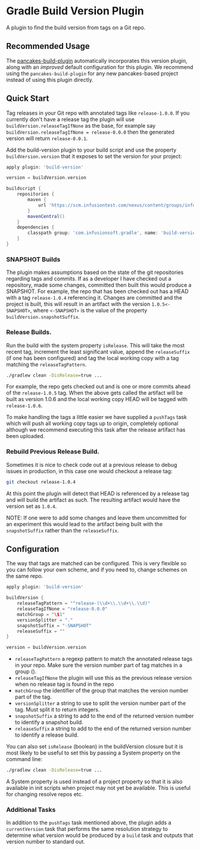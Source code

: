 # Gradle Build Version Plugin

A plugin to find the build version from tags on a Git repo.

## Recommended Usage

The [pancakes-build-plugin](https://github.com/infusionsoft/pancakes-build-plugin) automatically
incorporates this version plugin, along with an *improved* default configuration for this plugin.
We recommend using the `pancakes-build-plugin` for any new pancakes-based project instead of
using this plugin directly.

## Quick Start

Tag releases in your Git repo with annotated tags like `release-1.0.0`. If you currently don't have a release tag the plugin will
 use `buildVersion.releaseTagIfNone` as the base, for example say `buildVersion.releaseTagIfNone = release-0.0.0` then the
 generated version will return `release-0.0.1`.

Add the build-version plugin to your build script and use the property `buildVersion.version` that it exposes to set the version
for your project:

```gradle
apply plugin: 'build-version'

version = buildVersion.version

buildscript {
    repositories {
        maven {
            url 'https://scm.infusiontest.com/nexus/content/groups/infusionsoft/'
        }
        mavenCentral()
    }
    dependencies {
        classpath group: 'com.infusionsoft.gradle', name: 'build-version-plugin', version: '1.0.+'
    }
}

```

### SNAPSHOT Builds

The plugin makes assumptions based on the state of the git repositories regarding tags and commits. If as a developer I have
checked out a repository, made some changes, committed then built this would produce a SNAPSHOT. For example, the repo that
has been checked out has a HEAD with a tag `release-1.0.4` referencing it. Changes are committed and the project is built,
this will result in an artifact with the version `1.0.5<-SNAPSHOT>`, where `<-SNAPSHOT>` is the value of the
property `buildVersion.snapshotSuffix`.

### Release Builds.

Run the build with the system property `isRelease`. This will take the most recent tag, increment the least significant value,
append the `releaseSuffix` (if one has been configured) and tag the local working copy with a tag matching the `releaseTagPattern`.

```bash
./gradlew clean -DisRelease=true ...
```

For example, the repo gets checked out and is one or more commits ahead of the `release-1.0.5` tag. When the above gets called
the artifact will be built as version 1.0.6 and the local working copy HEAD will be tagged with `release-1.0.6`.

To make handling the tags a little easier we have supplied a `pushTags` task which will push all working copy tags up to origin,
completely optional although we recommend executing this task after the release artifact has been uploaded.

### Rebuild Previous Release Build.

Sometimes it is nice to check code out at a previous release to debug issues in production, in this case one would checkout
a release tag:

```bash
git checkout release-1.0.4
```

At this point the plugin will detect that HEAD is referenced by a release tag and will build the artifact as such. The resulting
artifact would have the version set as `1.0.4`.

NOTE: If one were to add some changes and leave them uncommitted for an experiment this would lead to the artifact being built with
the `snapshotSuffix` rather than the `releaseSuffix`.

## Configuration

The way that tags are matched can be configured.  This is very flexible so you can follow your own scheme, and if you need to,
change schemes on the same repo.

```gradle
apply plugin: 'build-version'

buildVersion {
    releaseTagPattern = "^release-(\\d+\\.\\d+\\.\\d)"
    releaseTagIfNone = "release-0.0.0"
    matchGroup = "\$1"
    versionSplitter = "."
    snapshotSuffix = "-SNAPSHOT"
    releaseSuffix = ""
}

version = buildVersion.version
```

* `releaseTagPattern` a regexp pattern to match the annotated release tags in your repo.  Make sure the version number part of tag
matches in a group ().
* `releaseTagIfNone` the plugin will use this as the previous release version when no release tag is found in the repo
* `matchGroup` the identifier of the group that matches the version number part of the tag.
* `versionSplitter` a string to use to split the version number part of the tag.  Must split it to return integers.
* `snapshotSuffix` a string to add to the end of the returned version number to identify a snapshot build.
* `releaseSuffix` a string to add to the end of the returned version number to identify a release build.

You can also set `isRelease` (boolean) in the buildVersion closure but it is most likely to be useful to set this by passing a System property
 on the command line:

```bash
./gradlew clean -DisRelease=true ...

```
A System property is used instead of a project property so that it is also available in init scripts when project may not
yet be available.  This is useful for changing resolve repos etc.

### Additional Tasks

In addition to the `pushTags` task mentioned above, the plugin adds a `currentVersion` task that performs
the same resolution strategy to determine what version would be produced by a `build` task and outputs
that version number to standard out.
